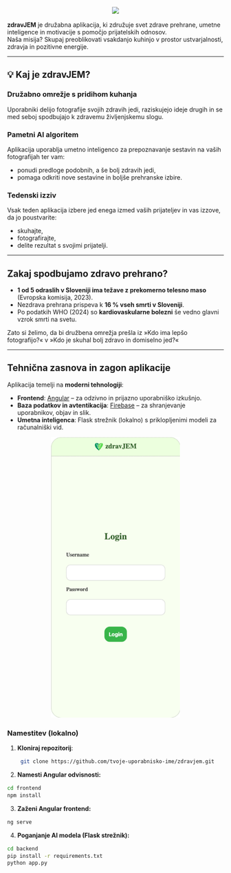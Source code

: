 <p align="center">
  <img src="https://github.com/user-attachments/assets/fbb28724-1caa-44ba-b0c0-5e7d94dde68a" width="400" lenght="400"/>
</p>


**zdravJEM** je družabna aplikacija, ki združuje svet zdrave prehrane, umetne inteligence in motivacije s pomočjo prijatelskih odnosov.  
Naša misija? Skupaj preoblikovati vsakdanjo kuhinjo v prostor ustvarjalnosti, zdravja in pozitivne energije.

---

## 💡 Kaj je zdravJEM?

###  Družabno omrežje s pridihom kuhanja
Uporabniki delijo fotografije svojih zdravih jedi, raziskujejo ideje drugih in se med seboj spodbujajo k zdravemu življenjskemu slogu.

###  Pametni AI algoritem
Aplikacija uporablja umetno inteligenco za prepoznavanje sestavin na vaših fotografijah ter vam:
- ponudi predloge podobnih, a še bolj zdravih jedi,
- pomaga odkriti nove sestavine in boljše prehranske izbire.

###  Tedenski izziv
Vsak teden aplikacija izbere jed enega izmed vaših prijateljev in vas izzove, da jo poustvarite:
- skuhajte,
- fotografirajte,
- delite rezultat s svojimi prijatelji.

---

##  Zakaj spodbujamo zdravo prehrano?

- **1 od 5 odraslih v Sloveniji ima težave z prekomerno telesno maso** (Evropska komisija, 2023).
-  Nezdrava prehrana prispeva k **16 % vseh smrti v Sloveniji**.
-  Po podatkih WHO (2024) so **kardiovaskularne bolezni** še vedno glavni vzrok smrti na svetu.

Zato si želimo, da bi družbena omrežja prešla iz »Kdo ima lepšo fotografijo?« v »Kdo je skuhal bolj zdravo in domiselno jed?«

---

##  Tehnična zasnova in zagon aplikacije

Aplikacija temelji na **moderni tehnologiji**:
-  **Frontend**: [Angular](https://angular.io) – za odzivno in prijazno uporabniško izkušnjo.
-  **Baza podatkov in avtentikacija**: [Firebase](https://firebase.google.com) – za shranjevanje uporabnikov, objav in slik.
-   **Umetna inteligenca**: Flask strežnik (lokalno) s priklopljenimi modeli za računalniški vid.


<p align="center">
  <img src="./demo.gif" alt="Predstavitev aplikacije zdravJEM" width="300" lenght="500"/>
</p>

### Namestitev (lokalno)

1. **Kloniraj repozitorij**:
   ```bash
    git clone https://github.com/tvoje-uporabnisko-ime/zdravjem.git
3. **Namesti Angular odvisnosti:**

```bash
cd frontend
npm install
```

3. **Zaženi Angular frontend:**

```bash
ng serve
```

4. **Poganjanje AI modela (Flask strežnik):**

```bash
cd backend
pip install -r requirements.txt
python app.py
```





